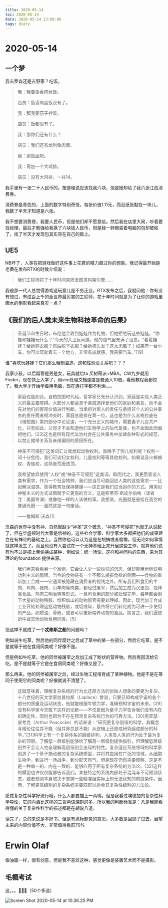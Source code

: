 ```yaml
---
title: 2020-05-14
toc: 2020-05-14
data: 2020-05-14 23:00:00
tags: diary
---
```



# 2020-05-14

## 一个梦

我去罗森还是吉野家？吃饭。

> 我：我要鱼香肉丝饭。
>
> 店员：鱼香肉丝饭没有了。
>
> 我：那我要茄子拌饭。
>
> 店员：饭都没有了。
>
> 我：那你们还有什么？
>
> 店员：我们还有龙利鱼肉面。
>
> 我：那就面吧。
>
> 我：再加一个大鸡排。
>
> 店员：没有大鸡排，一共14。
>

我手里有一张二十人民币的。按道理说应该找我六块，但是她却给了我六张江西消费券。

消费券是青色的，上面的数字特别奇怪，每张价值1.11元，而且纸张黏在一块儿，我数了半天才知道是六张。

我不想要消费卷，我要人民币，但是他们却不愿意给。然后我在店里大闹，吵着要找经理，最后才勉强给我换了六块钱人民币，但是我一转眼装着电脑的包却被偷了，找了半天才发现包其实背在自己的肩上。

## UE5

NB坏了，人类在把游戏做好这件事上花费的精力超过你的想象。我记得最开始是老黄在发布RTX的时候介绍说：

> 我们工程师花了十年时间来研发图灵构架引擎……

我爸那一代人总觉得游戏这玩意儿是不务正业。RTX发布之后，我就问他：你有没有想过，有成百上千的全世界最厉害的工程师，花十年时间就是为了让你的游戏里面水的倒影看起来真实一点？

## 《我们的后人类未来生物科技革命的后果》

> 圣诞节和生日时，布伦达会收到娃娃作为礼物，但她拒绝玩这些娃娃。“你能和娃娃玩什么？”今天的大卫反问道，他的语气里充满了沮丧。“看着娃娃？给她穿衣服？然后脱下衣服？给她梳头发？这太无趣了！如果有一台小车，你可以驾驶着去一个地方，非常有成就感，我需要汽车。”[19]

谁™喜欢玩娃娃？它们那么粗制滥造，这和性别没关系吧？？？

我家小孩，以后甭管是男是女，玩具就给ta 买树莓派+MBA。CW九岁就用Finder，现在快上大学了，用vim处理文档速度是普通人10倍，看他教程我都惊了。我大学才开始学着用电脑，现在连打字都不利索。。。

> 家庭也是如此。自柏拉图时代起，哲学家已充分认识到，家庭是实现人类正义的最主要障碍。大部分人都会基于亲戚选择爱他们的家庭和亲友，而不会先对他们的客观价值进行判断。当承担对家人的责任与承担非个人的公共事务的责任两者相冲突时，家庭总是排在第一位。这也是为什么苏格拉底在《理想国》第四部分中论证道，一个充分正义的城市，需要妻子儿女共产化，只有如此，父母才不会知道他们生物学上的后代是谁，也不会因此而偏袒他们。[23]这也是所有现代法治社会在公共事务中加诸各种形式的规范，以禁止裙带关系及亲缘偏袒的原因所在。

> 神圣不可侵犯”这类词汇让我想起动物权利。谁赐予了狗儿权利呢？权利一词十分危险。我们可谈妇女权利，儿童权利等等其他权利。如果谈及火蜥蜴权、青蛙权，这简直荒唐透顶。
>
> 我希望放弃使用“人权”或“神圣不可侵犯”这类词。取而代之，我更愿意谈人类有需求，作为一个社会物种，我们应当尽可能回应人类的这些需求——比如解决温饱、获得教育及保持健康——这正是我们应当运作的方式。用类似神秘主义的方式试图赋予它更高的含义，这是斯蒂芬·斯皮尔伯格（译者注：美国导演）或像他一样的人该做的事。我想说，光圈就是悬挂在高空的普通光圈——虽然这是一句废话。
>
> ——詹姆斯·沃森[1]

沃森的世界中没有神，自然就缺少“神圣”这个概念，“神圣不可侵犯”也就无从说起了，但在华盛顿时代大家是信神的，这些社会学家、科学家大多都把他们的成果建立在有神论的基础之上。当然你也可以认为这是在胡搞或者偷懒，但无论如何事情就这样发生了。而且也没有人尝试在一个无神基础上来开展这些工作，就算他们说有也不过是把上帝偷换成某种，例如说：统一场论，这样和神同构的东西，来为其理论的foundation 提供来源。

> 我们再来看看另一个案例，它会让人少一些愉悦的沉思，但却能用示例说明功利主义的局限。当今的食物链有一个不那么提振食欲的侧面——食物的重新加工合成——它通常被隐藏在消费者的视线之外。所有我们所食用的牛肉、鸡肉、猪肉、山羊肉等肉类，都经过屠宰，然后加工成为汉堡包、烧烤类食品、鸡肉三明治等等形式。一旦可食用的部分被处理完毕，每年都会剩下大量的动物残骸、堆积如山的动物器官需要处理掉。因此，现代加工合成工业开始处理这批动物残骸，或切或碎，最终将它们转化成为可进一步使用的产品，如燃油、骨粉，或者可以重新喂养动物的食品。换言之，我们逼使奶牛或其他动物食用同类。[5]

但这样不就成了一个**忒修斯之船**的问题吗？

例如说牛吃草，然后他的同伴腐烂之后成了草中的某一些部分，然后它吃草，是不是就等于他在食用同类呢？好像不是。

但是例如牛吃草，他的同伴被屠宰之后加工成了粉状的营养物。然后再回流给它吃，是不是就等于它是在食用同类呢？好像又是了。

那么再来。他的同伴被屠宰之后，经过生物工程培育成了某种植物。他是不是在等同于使用它的同类呢？好像就说不清楚了。

> 这就意味着，理解复杂系统的行为比还原方法的创始人想象的要更为复杂。十八世纪的天文学家拉普拉斯（Laplace）曾说，只要已知构成宇宙的各个部分的质量及运动状态，他就能根据牛顿力学，准确预知宇宙的未来。[29]没有科学家今天敢下这样的论断——不仅是因为量子力学告诉我们没有内在的确定性，同时也因为不存在预测复杂系统行为的可靠方法。[30]用亚瑟·皮考克（Arthur Peacocke）的话来说：“研究更复杂层级的科学，其概念与理论往往并不能（但并非总是不能）从逻辑上还原成研究组成部分的科学。”[31]科学上有一个复杂体系的层级排列，人类及人类的行为处于最为复杂的顶层。了解低一层级别能够给了解高一层级别提供指引，但理解低层级别并不会让人完全理解高层级别会出现的特性。复杂适应系统领域的科学家创造了一个基于施动者的复杂系统模型，并将其应用在广泛的领域，从细胞生物学，到进行一场战争，到分配天然气。但是现在仍然需要观察，这是不是一种单一的、内在一致的、能够应用于所有复杂系统的方法论。[32]这样的模型也许仅仅能够告诉我们，某些特定的系统内部处于混沌与不可预测状态，或者预测本身取决于掌握一些精准但实际上却无法获知的前提条件。因而，了解更高级别的复杂系统需要匹配以适合其复杂性级别的方法论。

感觉复杂性科学好流行哦，什么人都要插上一两嘴。但是我看过埃德加的复杂性科学导论，它的内涵比这样的三言两语深刻的多，所以我的判断标准是：凡是我能看得懂的关于复杂性科学的描述都是在胡说八道。

读完了，总的来说是本好书，但是有点标题党的意思，大多数是回顾了过去，展望未来的内容价值不大，非常值得看前70%

# Erwin Olaf

像油画一样，很有创意，但是我不喜欢这种，感觉更像是装置艺术而不是摄影。



## 毛概考试

这。。。🤢🤢🤢（50个多选）

![Screen Shot 2020-05-14 at 10.36.25 PM](https://tva1.sinaimg.cn/large/007S8ZIlgy1gescwp1gr9j30ba0leq49.jpg)
